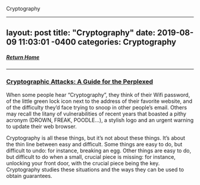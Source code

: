 Cryptography

---
layout: post
title:  "Cryptography"
date:   2019-08-09 11:03:01 -0400
categories: Cryptography
---
##### [Return Home](https://thegetch.github.io/penetration/testing/resources/2020/07/24/Home/)

---

### [Cryptographic Attacks: A Guide for the Perplexed](https://research.checkpoint.com/cryptographic-attacks-a-guide-for-the-perplexed/)

When some people hear “Cryptography”, they think of their Wifi password, of the little green lock icon next to the address of their favorite website, and of the difficulty they’d face trying to snoop in other people’s email. Others may recall the litany of vulnerabilities of recent years that boasted a pithy acronym (DROWN, FREAK, POODLE…), a stylish logo and an urgent warning to update their web browser.

Cryptography is all these things, but it’s not about these things. It’s about the thin line between easy and difficult. Some things are easy to do, but difficult to undo: for instance, breaking an egg. Other things are easy to do, but difficult to do when a small, crucial piece is missing: for instance, unlocking your front door, with the crucial piece being the key. Cryptography studies these situations and the ways they can be used to obtain guarantees.
